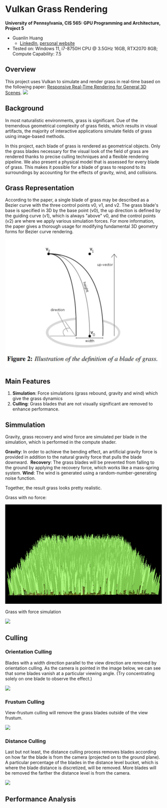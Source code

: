 Vulkan Grass Rendering
==================================

**University of Pennsylvania, CIS 565: GPU Programming and Architecture, Project 5**

* Guanlin Huang
  * [LinkedIn](https://www.linkedin.com/in/guanlin-huang-4406668502/), [personal website](virulentkid.github.io/personal_web/index.html)
* Tested on: Windows 11, i7-8750H CPU @ 3.5GHz 16GB, RTX2070 8GB; Compute Capability: 7.5

## Overview
This project uses Vulkan to simulate and render grass in real-time based on the following paper: [Responsive Real-Time Rendering for General 3D Scenes](https://www.cg.tuwien.ac.at/research/publications/2017/JAHRMANN-2017-RRTG/JAHRMANN-2017-RRTG-draft.pdf).
![](img/display.gif) 

## Background
In most naturalistic environments, grass is significant. Due of the tremendous geometrical complexity of grass fields, which results in visual artifacts, the majority of interactive applications simulate fields of grass using image-based methods.
  
In this project, each blade of grass is rendered as geometrical objects. Only the grass blades necessary for the visual look of the field of grass are rendered thanks to precise culling techniques and a flexible rendering pipeline. We also present a physical model that is assessed for every blade of grass. This makes it possible for a blade of grass to respond to its surroundings by accounting for the effects of gravity, wind, and collisions.

## Grass Representation
According to the paper, a single blade of grass may be described as a Bezier curve with the three control points v0, v1, and v2. The grass blade's base is specified in 3D by the base point (v0), the up direction is defined by the guiding curve (v1), which is always "above" v0, and the control points (v2) are where we apply various simulation forces. For more information, the paper gives a thorough usage for modifying fundamental 3D geometry forms for Bezier curve rendering.
  
![](img/grass.png) 

## Main Features
1. **Simulation**: Force simulations (grass rebound, gravity and wind) which give the grass dynamics
2. **Culling**: Grass blades that are not visually significant are removed to enhance performance.

## Simmulation
Gravity, grass recovery and wind force are simulated per blade in the simulation, which is performed in the compute shader.

**Gravity**: In order to achieve the bending effect, an artificial gravity force is provided in addition to the natural gravity force that pulls the blade downward. 
**Recovery**: The grass blades will be prevented from falling to the ground by applying the recovery force, which works like a mass-spring system.
**Wind**: The wind is generated using a random-number-generating noise function.
  
Together, the result grass looks pretty realistic.
  
Grass with no force:
  
![](img/no_force.png)
  
Grass with force simulation
  
![](img/res.gif) 
  
## Culling

### Orientation Culling
Blades with a width direction parallel to the view direction are removed by orientation culling. As the camera is pointed in the image below, we can see that some blades vanish at a particular viewing angle. (Try concentrating solely on one blade to observe the effect.)
  
![](img/ori_cull.gif) 
  
### Frustum Culling
View-frustum culling will remove the grass blades outside of the view frustum.
  
![](img/frustum_cull.gif)
  
### Distance Culling
Last but not least, the distance culling process removes blades according on how far the blade is from the camera (projected on to the ground plane). A particular percentage of the blades in the distance level bucket, which is where the blade distance is discretized, will be removed. More blades will be removed the farther the distance level is from the camera.
  
![](img/dist_cull.gif) 

## Performance Analysis











